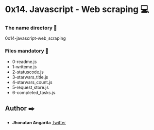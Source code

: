 # 0x14. Javascript - Web scraping :computer:

### The name directory :file_folder:

0x14-javascript-web_scraping

### Files mandatory :page_facing_up:

* 0-readme.js
* 1-writeme.js
* 2-statuscode.js
* 3-starwars_title.js
* 4-starwars_count.js
* 5-request_store.js
* 6-completed_tasks.js

## Author :black_nib:

* **Jhonatan Angarita**
  	     		[Twitter](https://twitter.com/Alejandro_Angar)
